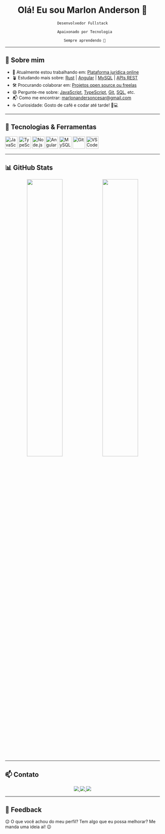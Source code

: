 <h1 align="center">Olá! Eu sou Marlon Anderson 👋</h1>

<p align="center">
  <code>Desenvolvedor Fullstack<br>
  Apaixonado por Tecnologia<br>
  Sempre aprendendo 🚀</code>
</p>

---

## 🧠 Sobre mim

- 🏃 Atualmente estou trabalhando em: [Plataforma jurídica online](#)
- 🪴 Estudando mais sobre: [Rust](#) | [Angular](#) | [MySQL](#) | [APIs REST](#)
- 🛠️ Procurando colaborar em: [Projetos open source ou freelas](#)
- 😄 Pergunte-me sobre: [JavaScript](#), [TypeScript](#), [Git](#), [SQL](#), etc.
- 📬 Como me encontrar: marlonandersoncesar@gmail.com
- ☕ Curiosidade: Gosto de café e codar até tarde! 🧋💻

---

## 🚀 Tecnologias & Ferramentas

<p align="left">
  <img src="https://cdn.jsdelivr.net/gh/devicons/devicon/icons/javascript/javascript-original.svg" alt="JavaScript" width="40" height="40"/>
  <img src="https://cdn.jsdelivr.net/gh/devicons/devicon/icons/typescript/typescript-original.svg" alt="TypeScript" width="40" height="40"/>
  <img src="https://cdn.jsdelivr.net/gh/devicons/devicon/icons/nodejs/nodejs-original.svg" alt="Node.js" width="40" height="40"/>
  <img src="https://cdn.jsdelivr.net/gh/devicons/devicon/icons/angularjs/angularjs-original.svg" alt="Angular" width="40" height="40"/>
  <img src="https://cdn.jsdelivr.net/gh/devicons/devicon/icons/mysql/mysql-original.svg" alt="MySQL" width="40" height="40"/>
  <img src="https://cdn.jsdelivr.net/gh/devicons/devicon/icons/git/git-original.svg" alt="Git" width="40" height="40"/>
  <img src="https://cdn.jsdelivr.net/gh/devicons/devicon/icons/vscode/vscode-original.svg" alt="VS Code" width="40" height="40"/>
</p>

---

## 📊 GitHub Stats

<p align="center">
  <img width="48%" src="https://github-readme-stats.vercel.app/api?username=marlonanderson&show_icons=true&theme=radical" />
  <img width="48%" src="https://github-readme-streak-stats.demolab.com/?user=joaosilva&theme=radical" />
 
</p>

---

## 📫 Contato

<p align="center">
  <a href="https://www.linkedin.com/in/marlonandersonsilva" target="_blank">
    <img src="https://img.shields.io/badge/LinkedIn-0A66C2?style=for-the-badge&logo=linkedin&logoColor=white" />
  </a>
  <a href="mailto:marlonandersoncesar@gmail.com">
    <img src="https://img.shields.io/badge/Email-D14836?style=for-the-badge&logo=gmail&logoColor=white" />
  </a>
  <a href="https://github.com/marlonandersonsilva">
    <img src="https://img.shields.io/badge/GitHub-181717?style=for-the-badge&logo=github&logoColor=white" />
  </a>
</p>

---

## 💬 Feedback

😌 O que você achou do meu perfil? Tem algo que eu possa melhorar? Me manda uma ideia aí! 😉
